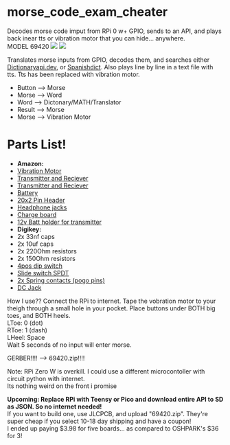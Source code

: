 # morse_code_exam_cheater
Decodes morse code imput from RPi 0 w+ GPIO, sends to an API, and plays back inear tts or vibration motor that you can hide... anywhere.<br>
MODEL 69420
<img src="https://raw.githubusercontent.com/E-Krabs/morse_code_exam_cheater/main/~3D_dark_front.png"></img>
<img src="https://raw.githubusercontent.com/E-Krabs/morse_code_exam_cheater/main/~3D_dark_back.png"></img>

Translates morse inputs from GPIO, decodes them, and searches either <a href="https://api.dictionaryapi.dev">Dictionaryapi.dev</a>, or <a href="https://spanishdict.com">Spanishdict</a>.
Also plays line by line in a text file with tts. Tts has been replaced with vibration motor.

<ul>
  <li>Button --> Morse</li>
  <li>Morse --> Word</li>
  <li>Word --> Dictonary/MATH/Translator</li>
  <li>Result --> Morse</li>
  <li>Morse --> Vibration Motor</li>
</ul>

<h1>Parts List!</h1>
<ul>
  <li><b>Amazon:</b></li>
  <li><a href="https://www.amazon.com/dp/B07PHRX7QH?psc=1&ref=ppx_yo2ov_dt_b_product_details">Vibration Motor</a></li>
  <li><a href="https://www.amazon.com/dp/B08YN5CPBN?psc=1&ref=ppx_yo2ov_dt_b_product_details">Transmitter and Reciever</a></li>
  <li><a href="https://www.amazon.com/dp/B08YN5CPBN?psc=1&ref=ppx_yo2ov_dt_b_product_details">Transmitter and Reciever</a></li>
  <li><a href="https://www.amazon.com/dp/B09DPNCLQZ?psc=1&ref=ppx_yo2ov_dt_b_product_details">Battery</a></li>
  <li><a href="https://www.amazon.com/dp/B09MYRVJ65?psc=1&ref=ppx_yo2ov_dt_b_product_details">20x2 Pin Header</a></li>
  <li><a href="https://www.amazon.com/dp/B07MFKKWG5?psc=1&ref=ppx_yo2ov_dt_b_product_details">Headphone jacks</a></li>
  <li><a href="https://www.amazon.com/dp/B08R1MJWK3?psc=1&ref=ppx_yo2ov_dt_b_product_details">Charge board</a></li>
  <li><a href="https://www.amazon.com/dp/B07C2Z2VSG?psc=1&ref=ppx_yo2ov_dt_b_product_details">12v Batt holder for transmitter</a></li>
  <li><b>Digikey:</b></li>
  <li>2x 33nf caps</li>
  <li>2x 10uf caps</li>
  <li>2x 220Ohm resistors</li>
  <li>2x 150Ohm resistors</li>
  <li><a href="https://www.digikey.com/en/products/detail/cit-relay-and-switch/KG04ET/12503505">4pos dip switch</li></li>
  <li><a href="https://www.digikey.com/en/products/detail/c-k/OS102011MA1QN1/1981430">Slide switch SPDT</a></li>
  <li><a href="https://www.digikey.com/en/products/detail/mill-max-manufacturing-corp/0906-0-15-20-76-14-11-0/1147048">2x Spring contacts (pogo pins)</a></li>
  <li><a href="https://www.digikey.com/en/products/detail/cui-devices/PJ-083BH/9830155">DC Jack</a></li>
</ul>
How I use??
Connect the RPi to internet. Tape the vobration motor to your theigh through a small hole in your pocket. Place buttons under BOTH big toes, and BOTH heels. <br>
LToe: 0 (dot)<br>
RToe: 1 (dash)<br>
LHeel: Space<br>
Wait 5 seconds of no input will enter morse.

GERBER!!!! --> 69420.zip!!!!

Note: RPi Zero W is overkill. I could use a different microcontoller with circuit python with internet.<br>
Its nothing weird on the front i promise<br>

<b>Upcoming: Replace RPi with Teensy or Pico and download entire API to SD as JSON. So no internet needed!</b><br>
If you want to build one, use JLCPCB, and upload "69420.zip". They're super cheap if you select 10-18 day shipping and have a coupon!<br>
I ended up paying $3.98 for five boards... as compared to OSHPARK's $36 for 3!
